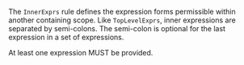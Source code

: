 The `InnerExprs` rule defines the expression forms permissible within another
containing scope. Like `TopLevelExprs`, inner expressions are separated by semi-colons.
The semi-colon is optional for the last expression in a set of expressions.

At least one expression MUST be provided.

